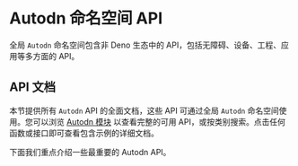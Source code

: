 # Autodn 命名空间 API

全局 `Autodn` 命名空间包含非 Deno 生态中的 API，包括无障碍、设备、工程、应用等多方面的 API。

## API 文档

本节提供所有 `Autodn` API 的全面文档，这些 API 可通过全局 `Autodn` 命名空间使用。您可以浏览 [Autodn 模块](modules/Autodn.md) 以查看完整的可用 API，或按类别搜索。点击任何函数或接口即可查看包含示例的详细文档。

下面我们重点介绍一些最重要的 Autodn API。
